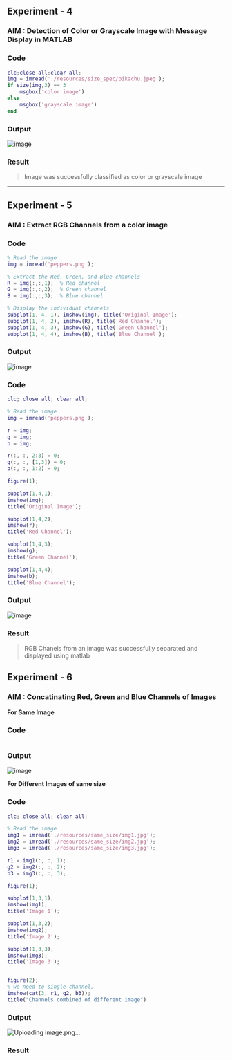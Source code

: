 

## Experiment - 4

### AIM : Detection of Color or Grayscale Image with Message Display in MATLAB

### Code
```matlab
clc;close all;clear all;
img = imread('./resources/size_spec/pikachu.jpeg');
if size(img,3) == 3
    msgbox('color image')
else
    msgbox('grayscale image')
end
```

### Output
![image](https://github.com/user-attachments/assets/26f4a1f1-5687-41ba-ba78-9631d1c0007b)


### Result
> Image was successfully classified as color or grayscale image

--- 



## Experiment - 5

### AIM : Extract RGB Channels from a color image

### Code
```matlab
% Read the image
img = imread('peppers.png');

% Extract the Red, Green, and Blue channels
R = img(:,:,1);  % Red channel
G = img(:,:,2);  % Green channel
B = img(:,:,3);  % Blue channel

% Display the individual channels
subplot(1, 4, 1), imshow(img), title('Original Image');
subplot(1, 4, 2), imshow(R), title('Red Channel');
subplot(1, 4, 3), imshow(G), title('Green Channel');
subplot(1, 4, 4), imshow(B), title('Blue Channel');
```

### Output
![image](https://github.com/user-attachments/assets/afbab131-57c6-4df6-8a97-a8504c187a27)

### Code
```matlab
clc; close all; clear all;

% Read the image
img = imread('peppers.png');

r = img;
g = img;
b = img;

r(:, :, 2:3) = 0;
g(:, :, [1,3]) = 0;
b(:, :, 1:2) = 0;

figure(1);

subplot(1,4,1);
imshow(img);
title('Original Image');

subplot(1,4,2);
imshow(r);
title('Red Channel');

subplot(1,4,3);
imshow(g);
title('Green Channel');

subplot(1,4,4);
imshow(b);
title('Blue Channel');

```

### Output
![image](https://github.com/user-attachments/assets/b09c4310-fa8e-4e26-9b12-99e67ad98fd0)

### Result
> RGB Chanels from an image was successfully separated and displayed using matlab

## Experiment - 6

### AIM : Concatinating Red, Green and Blue Channels of Images

**For Same Image**
### Code
```matlab

```
### Output
![image](https://github.com/user-attachments/assets/c9227ad8-a8c1-4e7f-b09c-7d1e900b5215)

**For Different Images of same size**
### Code
```matlab
clc; close all; clear all;

% Read the image
img1 = imread('./resources/same_size/img1.jpg');
img2 = imread('./resources/same_size/img2.jpg');
img3 = imread('./resources/same_size/img3.jpg');

r1 = img1(:, :, 1);
g2 = img2(:, :, 2);
b3 = img3(:, :, 3);

figure(1);

subplot(1,3,1);
imshow(img1);
title('Image 1');

subplot(1,3,2);
imshow(img2);
title('Image 2');

subplot(1,3,3);
imshow(img3);
title('Image 3');


figure(2);
% we need to single channel,
imshow(cat(3, r1, g2, b3));
title("Channels combined of different image")
```

### Output
![Uploading image.png…]()

### Result




